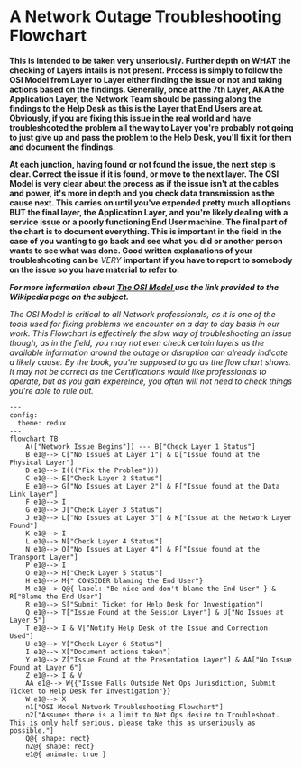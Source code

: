 <H1> A Network Outage Troubleshooting Flowchart </H1>

**This is intended to be taken very unseriously. Further depth on WHAT the checking of Layers intails is not present. Process is simply to follow the OSI Model from Layer to Layer either finding the issue or not and taking actions based on the findings. Generally, once at the 7th Layer, AKA the Application Layer, the Network Team should be passing along the findings to the Help Desk as this is the Layer that End Users are at. Obviously, if you are fixing this issue in the real world and have troubleshooted the problem all the way to Layer you're probably not going to just give up and pass the problem to the Help Desk, you'll fix it for them and document the findings.**

**At each junction, having found or not found the issue, the next step is clear. Correct the issue if it is found, or move to the next layer. The OSI Model is very clear about the process as if the issue isn't at the cables and power, it's more in depth and you check data transmission as the cause next. This carries on until you've expended pretty much all options BUT the final layer, the Application Layer, and you're likely dealing with a service issue or a poorly functioning End User machine. The final part of the chart is to document everything. This is important in the field in the case of you wanting to go back and see what you did or another person wants to see what was done. Good written explanations of your troubleshooting can be** *VERY* **important if you have to report to somebody on the issue so you have material to refer to.**

***For more information about <a href="https://en.wikipedia.org/wiki/OSI_model"> The OSI Model </a> use the link provided to the Wikipedia page on the subject.***

*The OSI Model is critical to all Network professionals, as it is one of the tools used for fixing problems we encounter on a day to day basis in our work. This Flowchart is effectively the slow way of troubleshooting an issue though, as in the field, you may not even check certain layers as the available information around the outage or disruption can already indicate a likely cause. By the book, you're supposed to go as the flow chart shows. It may not be correct as the Certifications would like professionals to operate, but as you gain expereince, you often will not need to check things you're able to rule out.*


```mermaid
---
config:
  theme: redux
---
flowchart TB
    A(["Network Issue Begins"]) --- B["Check Layer 1 Status"]
    B e1@--> C["No Issues at Layer 1"] & D["Issue found at the Physical Layer"]
    D e1@--> I((("Fix the Problem")))
    C e1@--> E["Check Layer 2 Status"]
    E e1@--> G["No Issues at Layer 2"] & F["Issue found at the Data Link Layer"]
    F e1@--> I
    G e1@--> J["Check Layer 3 Status"]
    J e1@--> L["No Issues at Layer 3"] & K["Issue at the Network Layer Found"]
    K e1@--> I
    L e1@--> N["Check Layer 4 Status"]
    N e1@--> O["No Issues at Layer 4"] & P["Issue found at the Transport Layer"]
    P e1@--> I
    O e1@--> H["Check Layer 5 Status"]
    H e1@--> M{" CONSIDER blaming the End User"}
    M e1@--> Q@{ label: "Be nice and don't blame the End User" } & R["Blame the End User"]
    R e1@--> S["Submit Ticket for Help Desk for Investigation"]
    Q e1@--> T["Issue Found at the Session Layer"] & U["No Issues at Layer 5"]
    T e1@--> I & V["Notify Help Desk of the Issue and Correction Used"]
    U e1@--> Y["Check Layer 6 Status"]
    I e1@--> X["Document actions taken"]
    Y e1@--> Z["Issue Found at the Presentation Layer"] & AA["No Issue Found at Layer 6"]
    Z e1@--> I & V
    AA e1@--> W{{"Issue Falls Outside Net Ops Jurisdiction, Submit Ticket to Help Desk for Investigation"}}
    W e1@--> X
    n1["OSI Model Network Troubleshooting Flowchart"]
    n2["Assumes there is a limit to Net Ops desire to Troubleshoot. This is only half serious, please take this as unseriously as possible."]
    Q@{ shape: rect}
    n2@{ shape: rect}
    e1@{ animate: true }